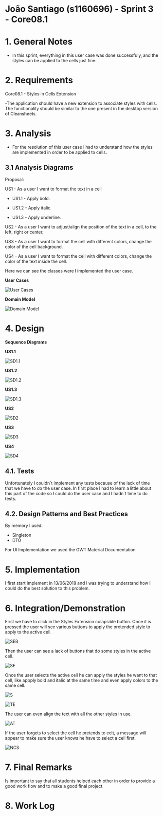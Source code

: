 **João Santiago** (s1160696) - Sprint 3 - Core08.1
===============================
# 1. General Notes

- In this sprint, everything in this user case was done successfuly, and the styles can be applied to the cells just fine.

# 2. Requirements

Core08.1 - Styles in Cells Extension

-The application should have a new extension to associate styles with cells. The functionality should be similar to the one present in the desktop version of Cleansheets.

# 3. Analysis

- For the resolution of this user case i had to understand how the styles are implemented in order to be applied to cells.

## 3.1 Analysis Diagrams

Proposal:

US1 - As a user I want to format the text in a cell

- US1.1 - Apply bold.

- US1.2 - Apply italic.

- US1.3 - Apply underline.

US2 - As a user I want to adjust/align the position of the text in a cell, to the left, right or center.

US3 - As a user I want to format the cell with different colors, change the color of the cell background.

US4 - As a user I want to format the cell with different colors, change the color of the text inside the cell.

Here we can see the classes were I implemented the user case.

**User Cases**

![User Cases](us.png)

**Domain Model**

![Domain Model](dm.png)


# 4. Design

**Sequence Diagrams**

**US1.1**

![SD1.1](sd1.1.png)

**US1.2**

![SD1.2](sd1.2.png)

**US1.3**

![SD1.3](sd1.3.png)

**US2**

![SD2](sd2.png)

**US3**

![SD3](sd3.png)

**US4**

![SD4](sd4.png)


## 4.1. Tests

Unfortunately I couldn´t implement any tests because of the lack of time that we have to do the user case. In first place I had to learn a little about this part of the code so I could do the user case and I hadn´t time to do tests.

## 4.2. Design Patterns and Best Practices

By memory I used:  
- Singleton    
- DTO

For UI Implementation we used the GWT Material Documentation   

# 5. Implementation

I first start implement in 13/06/2018 and I was trying to understand how I could do the best solution to this problem.


# 6. Integration/Demonstration

First we have to click in the Styles Extension colapsible button. Once it is pressed the user will see various buttons to apply the pretended style to apply to the active cell.

![SEB](StylesExtBtn.PNG)

Then the user can see a lack of buttons that do some styles in the active cell.

![SE](stylesExtension.PNG)

Once the user selects the active cell he can apply the styles he want to that cell, like appply bold and italic at the same time and even apply colors to the same cell.

![S](spreadsheet.PNG)

![TE](todosEstilos.PNG)

The user can even align the text with all the other styles in use.

![AT](alinharTexto.PNG)

If the user forgets to select the cell he pretends to edit, a message will appear to make sure the user knows he have to select a cell first.

![NCS](noCellSelected.png)

# 7. Final Remarks

Is important to say that all students helped each other in order to provide a good work flow and to make a good final project.

# 8. Work Log
